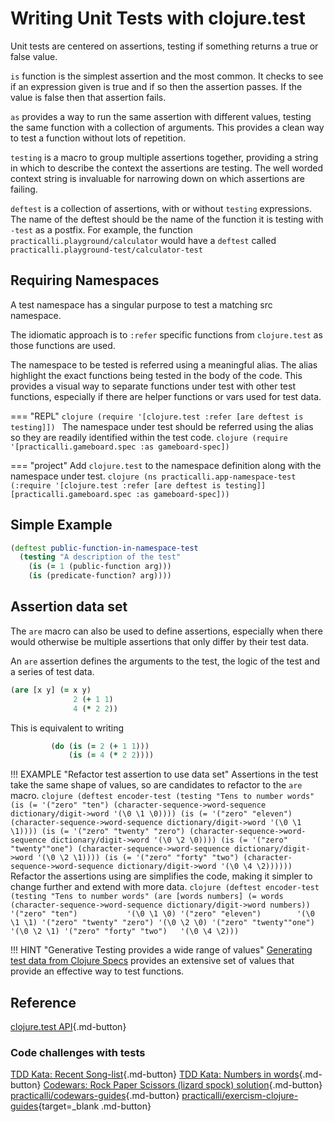 # Writing Unit Tests with clojure.test

Unit tests are centered on assertions, testing if something returns a true or false value.

`is` function is the simplest assertion and the most common.  It checks to see if an expression given is true and if so then the assertion passes.  If the value is false then that assertion fails.

`as` provides a way to run the same assertion with different values, testing the same function with a collection of arguments.  This provides a clean way to test a function without lots of repetition.

`testing` is a macro to group multiple assertions together, providing a string in which to describe the context the assertions are testing.  The well worded context string is invaluable for narrowing down on which assertions are failing.

`deftest` is a collection of assertions, with or without `testing` expressions.  The name of the deftest should be the name of the function it is testing with `-test` as a postfix.  For example, the function `practicalli.playground/calculator` would have a `deftest` called `practicalli.playground-test/calculator-test`

## Requiring Namespaces

A test namespace has a singular purpose to test a matching src namespace.

The idiomatic approach is to `:refer` specific functions from `clojure.test` as those functions are used.

The namespace to be tested is referred using a meaningful alias. The alias highlight the exact functions being tested in the body of the code.  This provides a visual way to separate functions under test with other test functions, especially if there are helper functions or vars used for test data.

=== "REPL"
    ```clojure
    (require '[clojure.test :refer [are deftest is testing]])
    ```
    The namespace under test should be referred using the alias so they are readily identified within the test code.
    ```clojure
    (require '[practicalli.gameboard.spec :as gameboard-spec])
    ```

=== "project"
    Add `clojure.test` to the namespace definition along with the namespace under test.
    ```clojure
    (ns practicalli.app-namespace-test
      (:require '[clojure.test :refer [are deftest is testing]]
                 [practicalli.gameboard.spec :as gameboard-spec]))
    ```

## Simple Example

```clojure
(deftest public-function-in-namespace-test
  (testing "A description of the test"
    (is (= 1 (public-function arg)))
    (is (predicate-function? arg))))
```

## Assertion data set

The `are` macro can also be used to define assertions, especially when there would otherwise be multiple assertions that only differ by their test data.

An `are` assertion defines the arguments to the test, the logic of the test and a series of test data.

```clojure
(are [x y] (= x y)
              2 (+ 1 1)
              4 (* 2 2))
```

This is equivalent to writing

```clojure
         (do (is (= 2 (+ 1 1)))
             (is (= 4 (* 2 2))))
```

!!! EXAMPLE "Refactor test assertion to use data set"
    Assertions in the test take the same shape of values, so are candidates to refactor to the `are` macro.
    ```clojure
    (deftest encoder-test
      (testing "Tens to number words"
        (is (= '("zero" "ten")
               (character-sequence->word-sequence dictionary/digit->word '(\0 \1 \0))))
        (is (= '("zero" "eleven")
               (character-sequence->word-sequence dictionary/digit->word '(\0 \1 \1))))
        (is (= '("zero" "twenty" "zero")
               (character-sequence->word-sequence dictionary/digit->word '(\0 \2 \0))))
        (is (= '("zero" "twenty""one")
               (character-sequence->word-sequence dictionary/digit->word '(\0 \2 \1))))
        (is (= '("zero" "forty" "two")
               (character-sequence->word-sequence dictionary/digit->word '(\0 \4 \2))))))
    ```
    Refactor the assertions using are simplifies the code, making it simpler to change further and extend with more data.
    ```clojure
    (deftest encoder-test
      (testing "Tens to number words"
        (are [words numbers]
          (= words (character-sequence->word-sequence dictionary/digit->word numbers))
            '("zero" "ten")           '(\0 \1 \0)
            '("zero" "eleven")        '(\0 \1 \1)
            '("zero" "twenty" "zero") '(\0 \2 \0)
            '("zero" "twenty""one")   '(\0 \2 \1)
            '("zero" "forty" "two")   '(\0 \4 \2)))
    ```

!!! HINT "Generative Testing provides a wide range of values"
    [Generating test data from Clojure Specs](/clojure/clojure-spec/generative-testing/) provides an extensive set of values that provide an effective way to test functions.

## Reference

[clojure.test API](https://clojure.github.io/clojure/clojure.test-api.html){.md-button}

### Code challenges with tests

[TDD Kata: Recent Song-list](/simple-projects/tdd-kata/recent-song-list.md){.md-button}
[TDD Kata: Numbers in words](https://github.com/practicalli/numbers-to-words){.md-button}
[Codewars: Rock Paper Scissors (lizard spock) solution](https://github.com/practicalli/codewars-guides/tree/develop/rock-paper-scissors){.md-button}
[practicalli/codewars-guides](https://github.com/practicalli/codewars-guides){.md-button}
[practicalli/exercism-clojure-guides](https://github.com/practicalli/exercism-clojure-guides){target=_blank .md-button}
